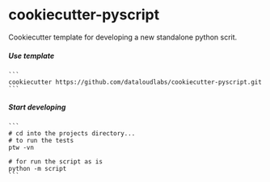 # cookiecutter-pyscript 
Cookiecutter template for developing a new standalone python scrit.


##### Use template

	```
	cookiecutter https://github.com/dataloudlabs/cookiecutter-pyscript.git
	```

##### Start developing

	```
	# cd into the projects directory...
	# to run the tests
	ptw -vn
	
	# for run the script as is
	python -m script
	```
